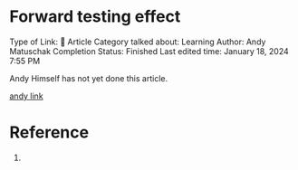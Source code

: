# Forward testing effect

Type of Link: 📝 Article
Category talked about: Learning
Author: Andy Matuschak
Completion Status: Finished
Last edited time: January 18, 2024 7:55 PM

Andy Himself has not yet done this article.

[andy link](https://notes.andymatuschak.org/About_these_notes?stackedNotes=z5E5QawiXCMbtNtupvxeoEX&stackedNotes=zKGjQtsTKgscAoq271ZzKqw&stackedNotes=zTn3g4wTm1hbkNFUvLLjpev&stackedNotes=zR6RRbCfY5rFkiimFnaJZKB&stackedNotes=z4EXkuLjdBrBZe7PVAGXc5a&stackedNotes=zNUaiGAXp21eorsER1Jm9yU&stackedNotes=zDh1yhNFQNxDEre12B4zd8k&stackedNotes=zLhoRUyjKU665EY16u4XXJy&stackedNotes=z2hQEhqWkdRLL9JUwfawZZx&stackedNotes=z8ccRLda8BqJafNxjQBpzis&stackedNotes=zES5WRczfGgXptmM9tSCwvy&stackedNotes=zMybAxZcdkJHKSATuSZbEhz&stackedNotes=zUR6RM21Sa88cFDfC47svVv&stackedNotes=z26C6ing3sqiZMHRVFuT6xn&stackedNotes=zTpJdbe6ub7uhBFLuHkFsrT&stackedNotes=zWoEKdbmtbSgAp1tZjU4usY&stackedNotes=zD8D8PPRBDEFk3JeM2vaWrn&stackedNotes=zXxUPAFZBthh97wAKBEj7Tq&stackedNotes=zAhASsrt9VhRDzh25hsLsyD&stackedNotes=z3zo16mx2Dp3PB4J1ty1DGy&stackedNotes=z7JRyqSwVbW2a8U44w2RkR6&stackedNotes=zS33ebqMsefTfnh8cwgHYFR&stackedNotes=zEUB3Np7RmXsEuun75iXU3r)

# Reference

1.